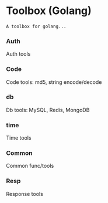 # Toolbox (Golang)
`A toolbox for golang...`

### Auth

Auth tools

### Code

Code tools: md5, string encode/decode

### db

Db tools: MySQL, Redis, MongoDB

### time

Time tools

### Common

Common func/tools

### Resp

Response tools
